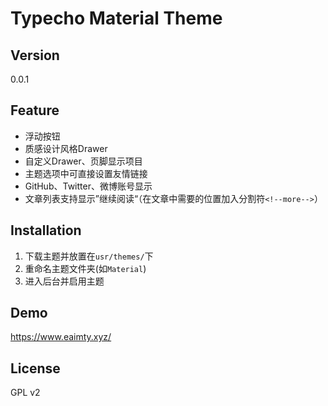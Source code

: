 # Typecho Material Theme

## Version
0.0.1

## Feature
- 浮动按钮
- 质感设计风格Drawer
- 自定义Drawer、页脚显示项目
- 主题选项中可直接设置友情链接
- GitHub、Twitter、微博账号显示
- 文章列表支持显示”继续阅读“（在文章中需要的位置加入分割符`<!--more-->`）

## Installation
1. 下载主题并放置在`usr/themes/`下
2. 重命名主题文件夹(如`Material`)
3. 进入后台并启用主题

## Demo
https://www.eaimty.xyz/

## License
GPL v2
